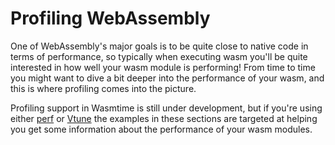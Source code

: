 # Profiling WebAssembly

One of WebAssembly's major goals is to be quite close to native code in terms of
performance, so typically when executing wasm you'll be quite interested in how
well your wasm module is performing! From time to time you might want to dive a
bit deeper into the performance of your wasm, and this is where profiling comes
into the picture.

Profiling support in Wasmtime is still under development, but if you're using either [perf](./examples-profiling-perf.md) or [Vtune](./examples-profiling-vtune.md) the examples in these sections are targeted at helping you get some information about the performance of your wasm modules.
